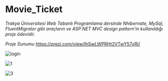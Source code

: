 # Movie_Ticket

_Trakya Üniversitesi Web Tabanlı Programlama dersinde Nhibernate, MySql, FluentMigrator gibi araçların ve ASP.NET MVC design pattern'in kullanıldığı proje ödevidir._

_Proje Sunumu_
[https://prezi.com/view/IhSwLWPRHt2VTwY57xRI/
](url)

![login](https://user-images.githubusercontent.com/13876601/59803633-b5b93480-92f4-11e9-948e-b0cf014e2f05.PNG)

![1](https://user-images.githubusercontent.com/13876601/59804122-1a28c380-92f6-11e9-8338-022b46030e9b.PNG)


![3](https://user-images.githubusercontent.com/13876601/59805242-6d504580-92f9-11e9-9543-37a798bd8017.PNG)
